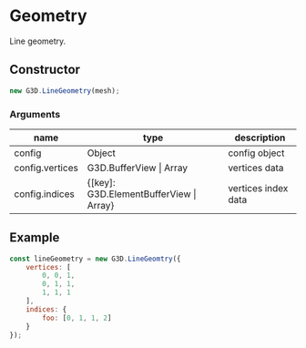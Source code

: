 # Geometry

Line geometry.

## Constructor

```javascript
new G3D.LineGeometry(mesh);
```

### Arguments

| name            | type                                    | description         |
| --------------- | --------------------------------------- | ------------------- |
| config          | Object                                  | config object       |
| config.vertices | G3D.BufferView \| Array                 | vertices data       |
| config.indices  | {[key]: G3D.ElementBufferView \| Array} | vertices index data |

## Example

```javascript
const lineGeometry = new G3D.LineGeomtry({
    vertices: [
        0, 0, 1,
        0, 1, 1,
        1, 1, 1
    ],
    indices: {
        foo: [0, 1, 1, 2]
    }
});
```